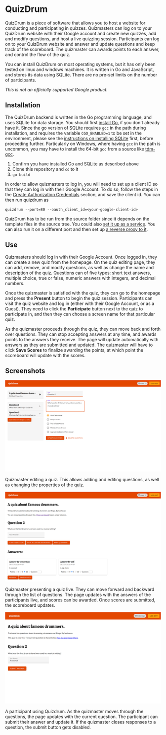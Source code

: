 # QuizDrum
QuizDrum is a piece of software that allows you to host a website for conducting and participating in quizzes. Quizmasters can log on to your QuizDrum website with their Google account and create new quizzes, add and modify questions, and host a live quizzing session. Participants can log on to your QuizDrum website and answer and update questions and keep track of the scoreboard. The quizmaster can awards points to each answer, and control the flow of the quiz.

You can install QuizDrum on most operating systems, but it has only been tested on linux and windows machines. It is written in Go and JavaScript, and stores its data using SQLite. There are no pre-set limits on the number of participants.

*This is not an officially supported Google product.*

## Installation
The QuizDrum backend is written in the Go programming language, and uses SQLite for data storage. You should first [install Go](https://golang.org/dl/), if you don't already have it. Since the go version of SQLite requires `gcc` in the path during installation, and requires the variable `CGO_ENABLED=1` to be set in the environment, please see the [instructions on installing SQLite](https://github.com/mattn/go-sqlite3#installation) first, before proceeding further. Particularly on Windows, where having `gcc` in the path is uncommon, you may have to install the 64-bit `gcc` from a source like [tdm-gcc](https://jmeubank.github.io/tdm-gcc/).
1. Confirm you have installed Go and SQLite as described above
2. Clone this repository and `cd` to it
3. `go build`

In order to allow quizmasters to log in, you will need to set up a client ID so that they can log in with their Google Account. To do so, follow the steps in the [Create Authorization Credentials](https://developers.google.com/identity/sign-in/web/sign-in#create_authorization_credentials) section, and save the client id. You can then run quizdrum as
```
quizdrum --port=80 --oauth_client_id=<your-google-client-id>
```
QuizDrum has to be run from the source folder since it depends on the template files in the source tree. You could also [set it up as a service](https://medium.com/@benmorel/creating-a-linux-service-with-systemd-611b5c8b91d6). You can also run it on a different port and then set up [a reverse proxy to it](https://docs.nginx.com/nginx/admin-guide/web-server/reverse-proxy/).

## Use
Quizmasters should log in with their Google Account. Once logged in, they can create a new quiz from the homepage. On the quiz editing page, they can add, remove, and modify questions, as well as change the name and description of the quiz. Questions can of five types: short text answers, multiple choice, true or false, numeric answers with integers, and decimal numbers.

Once the quizmaster is satisfied with the quiz, they can go to the homepage and press the **Present** button to begin the quiz session. Participants can visit the quiz website and log in (either with their Google Account, or as a Guest). They need to click the **Participate** button next to the quiz to participate in, and then they can choose a screen name for that particular quiz.

As the quizmaster proceeds through the quiz, they can move back and forth over questions. They can stop accepting answers at any time, and awards points to the answers they receive. The page will update automatically with answers as they are submitted and updated. The quizmaster will have to click **Save Scores** to finalize awarding the points, at which point the scoreboard will update with the scores.

## Screenshots
![Screenshot of a quizmaster using QuizDrum to edit a quiz. A panel is visible with questions in the sidebar, and a question is being edited in the right panel.](doc/quizmaster-edit.png?raw=true "Quizmaster Editing a Quiz")

Quizmaster editing a quiz. This allows adding and editing questions, as well as changing the properties of the quiz.

![Screenshot of a quizmaster using QuizDrum to present a quiz live. A panel is visible with the current question. Responses from participants are visible, and quizmaster can award points](doc/quizmaster-present.png?raw=true "Quizmaster Presenting a Quiz")

Quizmaster presenting a quiz live. They can move forward and backward through the list of questions. The page updates with the answers of the participants live, and scores can be awarded. Once scores are submitted, the scoreboard updates.

![Screenshot of a participant using QuizDrum. A panel is visible with the current question. The participant has written an answer for the question](doc/participant-participate.png?raw=true "Participant Answering Questions")

A participant using Quizdrum. As the quizmaster moves through the questions, the page updates with the current question. The participant can submit their answer and update it. If the quizmaster closes responses to a question, the submit button gets disabled.